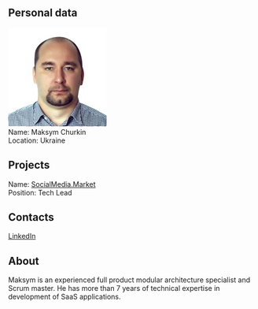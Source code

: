 ## Personal data
![maksym churkin photo](photo/maksym_churkin.jpg)  
Name:   Maksym Churkin  
Location: Ukraine  
## Projects 
Name: [SocialMedia.Market](../projects/socialmedia_market.md)  
Position: Tech Lead   
## Contacts
[LinkedIn](https://www.linkedin.com/in/maksym-churkin/)    
## About
Maksym is an experienced full product modular architecture specialist and Scrum master. He has more than 7 years of technical expertise in development of SaaS applications.
